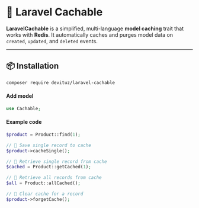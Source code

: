 # 🚀 Laravel Cachable

**LaravelCachable** is a simplified, multi-language **model caching** trait that works with **Redis**.
It automatically caches and purges model data on `created`, `updated`, and `deleted` events.

---

## 📦 Installation

```bash
composer require devituz/laravel-cachable
```


#### Add model
```php
use Cachable;
```


#### Example code
```php
$product = Product::find(1);

// 🔹 Save single record to cache
$product->cacheSingle();

// 🔹 Retrieve single record from cache
$cached = Product::getCached(1);

// 🔹 Retrieve all records from cache
$all = Product::allCached();

// 🔹 Clear cache for a record
$product->forgetCache();



```